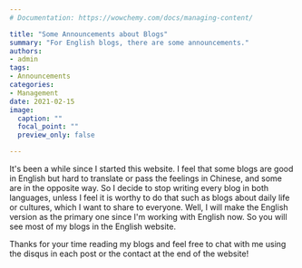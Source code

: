 ```yaml
---
# Documentation: https://wowchemy.com/docs/managing-content/

title: "Some Announcements about Blogs"
summary: "For English blogs, there are some announcements."
authors: 
- admin
tags: 
- Announcements
categories:
- Management
date: 2021-02-15
image:
  caption: ""
  focal_point: ""
  preview_only: false

---
```


It's been a while since I started this website. I feel that some blogs are good in English but hard to translate or pass the feelings in Chinese, and some are in the opposite way. So I decide to stop writing every blog in both languages, unless I feel it is worthy to do that such as blogs about daily life or cultures, which I want to share to everyone. Well, I will make the English version as the primary one since I'm working with English now. So you will see most of my blogs in the English website.

Thanks for your time reading my blogs and feel free to chat with me using the disqus in each post or the contact at the end of the website!